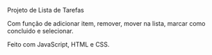 Projeto de Lista de Tarefas 

Com função de adicionar item, remover, mover na lista, marcar como concluido e selecionar.
 

Feito com JavaScript, HTML e CSS. 